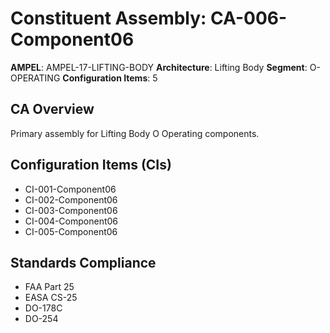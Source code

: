 # Constituent Assembly: CA-006-Component06

**AMPEL**: AMPEL-17-LIFTING-BODY
**Architecture**: Lifting Body
**Segment**: O-OPERATING
**Configuration Items**: 5

## CA Overview
Primary assembly for Lifting Body O Operating components.

## Configuration Items (CIs)
- CI-001-Component06
- CI-002-Component06
- CI-003-Component06
- CI-004-Component06
- CI-005-Component06

## Standards Compliance
- FAA Part 25
- EASA CS-25
- DO-178C
- DO-254
